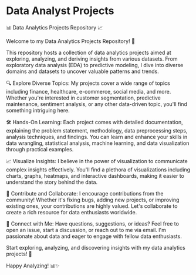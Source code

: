 # Data Analyst Projects


📊 Data Analytics Projects Repository 📈

Welcome to my Data Analytics Projects Repository! 🚀

This repository hosts a collection of data analytics projects aimed at exploring, analyzing, and deriving insights from various datasets. From exploratory data analysis (EDA) to predictive modeling, I dive into diverse domains and datasets to uncover valuable patterns and trends.

🔍 Explore Diverse Topics: My projects cover a wide range of topics including finance, healthcare, e-commerce, social media, and more. Whether you're interested in customer segmentation, predictive maintenance, sentiment analysis, or any other data-driven topic, you'll find something intriguing here.

🛠 Hands-On Learning: Each project comes with detailed documentation, explaining the problem statement, methodology, data preprocessing steps, analysis techniques, and findings. You can learn and enhance your skills in data wrangling, statistical analysis, machine learning, and data visualization through practical examples.

📈 Visualize Insights: I believe in the power of visualization to communicate complex insights effectively. You'll find a plethora of visualizations including charts, graphs, heatmaps, and interactive dashboards, making it easier to understand the story behind the data.

🧠 Contribute and Collaborate: I encourage contributions from the community! Whether it's fixing bugs, adding new projects, or improving existing ones, your contributions are highly valued. Let's collaborate to create a rich resource for data enthusiasts worldwide.

🔗 Connect with Me: Have questions, suggestions, or ideas? Feel free to open an issue, start a discussion, or reach out to me via email. I'm passionate about data and eager to engage with fellow data enthusiasts.

Start exploring, analyzing, and discovering insights with my data analytics projects! 🚀

Happy Analyzing! 📊✨
